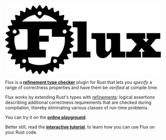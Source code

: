 <img src="img/logo-wide.svg" class="flux-logo" alt="Flux Logo">

<!-- Types bring order to code.

For example, if a variable `i:usize` then we know `i`
is a number that can be used to index a vector.
Similarly, if `v: Vec<&str>` then we can be sure that
`v` is a collection of strings which may _be_ indexed
but of course, not used _as_ an index.

However, by itself, `usize` doesn't tell us how big
or small the number and hence the programmer must
still rely on their own wits, a lot of tests, and
a dash of optimism, to ensure that all the different
bits snap together correctly at run-time. -->


Flux is a [**refinement type checker**][flux-github] plugin
for Rust that lets you *specify* a range of correctness properties
and have them be *verified* at compile time.

Flux works by extending Rust's types with [refinements][jhala-vazou]:
logical assertions describing additional correctness requirements
that are checked during compilation, thereby eliminating various
classes of run-time problems.

You can try it on the [**online playground**](https://flux.goto.ucsd.edu/).

Better still, read the [**interactive tutorial**](./tutorial/01-refinements.md),
to learn how you can use Flux on your Rust code.

[jhala-vazou]: https://arxiv.org/abs/2010.07763
[flux-github]: https://github.com/flux-rs/flux/
